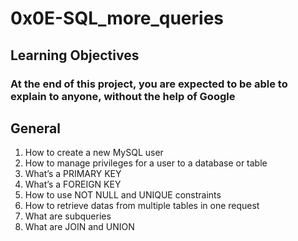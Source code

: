 # 0x0E-SQL_more_queries

## Learning Objectives

### At the end of this project, you are expected to be able to explain to anyone, without the help of Google

## General

1. How to create a new MySQL user
2. How to manage privileges for a user to a database or table
3. What’s a PRIMARY KEY
4. What’s a FOREIGN KEY
5. How to use NOT NULL and UNIQUE constraints
6. How to retrieve datas from multiple tables in one request
7. What are subqueries
8. What are JOIN and UNION
